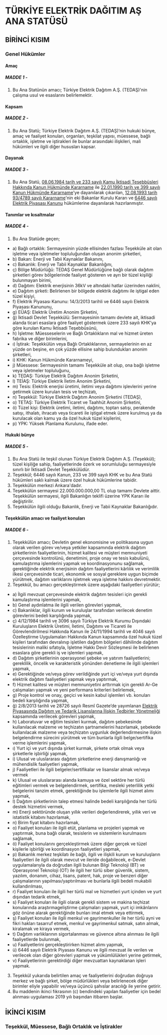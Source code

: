 # **TÜRKİYE ELEKTRİK DAĞITIM AŞ ANA STATÜSÜ**
## **BİRİNCİ KISIM**
### **Genel Hükümler**

#### **Amaç**
##### **MADDE 1 -**
1. Bu Ana Statünün amacı; Türkiye Elektrik Dağıtım A.Ş. (TEDAŞ)'nin çalışma usul ve esaslarını belirlemektir.
#### **Kapsam**
##### **MADDE 2 -**
1. Bu Ana Statü; Türkiye Elektrik Dağıtım A.Ş. (TEDAŞ)’nin hukuki bünye, amaç ve faaliyet konuları, organları, teşkilat yapısı, müessese, bağlı ortaklık, işletme ve iştirakleri ile bunlar arasındaki ilişkileri, mali hükümleri ve ilgili diğer hususları kapsar.
#### **Dayanak**
##### **MADDE 3 -**
1. Bu Ana Statü, [08.06.1984 tarih ve 233 sayılı Kamu İktisadi Teşebbüsleri Hakkında Kanun Hükmünde Kararname](https://mevzuat.gov.tr/mevzuat?MevzuatNo=233&MevzuatTur=4&MevzuatTertip=5) ile [22.01.1990 tarih ve 399 sayılı Kanun Hükmünde Kararname](https://mevzuat.gov.tr/mevzuat?MevzuatNo=399&MevzuatTur=4&MevzuatTertip=5)'ye dayanılarak çıkarılan, [12.08.1993 tarih 93/4789 sayılı Kararname](https://www.resmigazete.gov.tr/arsiv/21830.pdf)'nin eki Bakanlar Kurulu Kararı ve [6446 sayılı Elektrik Piyasası Kanunu](https://mevzuat.gov.tr/mevzuat?MevzuatNo=6446&MevzuatTur=1&MevzuatTertip=5) hükümlerine dayanılarak hazırlanmıştır.
#### **Tanımlar ve kısaltmalar**
##### **MADDE 4 -**
1. Bu Ana Statüde geçen;
- a) Bağlı ortaklık: Sermayesinin yüzde ellisinden fazlası Teşekküle ait olan işletme veya işletmeler topluluğundan oluşan anonim şirketleri,
- b) Bakan: Enerji ve Tabii Kaynaklar Bakanını,
- c) Bakanlık: Enerji ve Tabii Kaynaklar Bakanlığını,
- ç) Bölge Müdürlüğü: TEDAŞ Genel Müdürlüğüne bağlı olarak dağıtım şirketleri görev bölgelerinde faaliyet gösteren ve ayrı bir tüzel kişiliği bulunmayan birimi,
- d) Dağıtım: Elektrik enerjisinin 36kV ve altındaki hatlar üzerinden naklini,
- e) Dağıtım şirketi: Belirlenen bir bölgede elektrik dağıtımı ile iştigal eden tüzel kişiyi,
- f) Elektrik Piyasası Kanunu: 14/3/2013 tarihli ve 6446 sayılı Elektrik Piyasası Kanununu,
- g) EÜAŞ: Elektrik Üretim Anonim Şirketini,
- ğ) İktisadi Devlet Teşekkülü: Sermayesinin tamamı devlete ait, iktisadi alanda ticari esaslara göre faaliyet göstermek üzere 233 sayılı KHK’ya göre kurulan Kamu İktisadi Teşebbüsünü,
- h) İşletme: Müesseselerin ve Bağlı Ortaklıkların mal ve hizmet üreten fabrika ve diğer birimlerini,
- ı) İştirak: Teşekkülün veya Bağlı Ortaklıklarının, sermayelerinin en az yüzde on beşine, en çok yüzde ellisine sahip bulundukları anonim şirketleri,
- i) KHK: Kanun Hükmünde Kararnameyi,
- j) Müessese: Sermayesinin tamamı Teşekküle ait olup, ona bağlı işletme veya işletmeler topluluğunu,
- k) TEDAŞ: Türkiye Elektrik Dağıtım Anonim Şirketini,
- l) TEİAŞ: Türkiye Elektrik İletim Anonim Şirketini,
- m) Tesis: Elektrik enerjisi üretimi, iletimi veya dağıtımı işlevlerini yerine getirmek üzere kurulan tesis ve teçhizatı,
- n) Teşekkül: Türkiye Elektrik Dağıtım Anonim Şirketini (TEDAŞ),
- o) TETAŞ: Türkiye Elektrik Ticaret ve Taahhüt Anonim Şirketini,
- ö) Tüzel kişi: Elektrik üretimi, iletimi, dağıtımı, toptan satışı, perakende satışı, ithalatı, ihracatı veya ticareti ile iştigal etmek üzere kurulmuş ya da kurulacak olan kamu ya da özel hukuk tüzel kişilerini,
- p) YPK: Yüksek Planlama Kurulunu,
ifade eder.
#### **Hukuki bünye**
##### **MADDE 5 -**
1. Bu Ana Statü ile teşkil olunan Türkiye Elektrik Dağıtım A.Ş. (Teşekkül); tüzel kişiliğe sahip, faaliyetlerinde özerk ve sorumluluğu sermayesiyle sınırlı bir İktisadi Devlet Teşekkülüdür.
2. Teşekkül; 6446 sayılı Kanun, 233 ve 399 sayılı KHK ve bu Ana Statü hükümleri saklı kalmak üzere özel hukuk hükümlerine tabidir.
3. Teşekkülün merkezi Ankara'dadır.
4. Teşekkülün sermayesi 22.000.000.000,00 TL olup tamamı Devlete aittir. Teşekkülün sermayesi, ilgili Bakanlığın teklifi üzerine YPK Kararı ile değiştirilir.
5. Teşekkülün ilgili olduğu Bakanlık, Enerji ve Tabii Kaynaklar Bakanlığıdır.
#### **Teşekkülün amacı ve faaliyet konuları**
##### **MADDE 6 -**
1. Teşekkülün amacı; Devletin genel ekonomisine ve politikasına uygun olarak verilen görev ve/veya yetkiler kapsamında elektrik dağıtım şirketlerinin faaliyetlerinin, hizmet kalitesi ve müşteri memnuniyeti çerçevesinde kontrolünü, denetimini, proje onay ve tesis kabulünü, kamulaştırma işlemlerini yapmak ve koordinasyonunu sağlamak, gerektiğinde elektrik enerjisinin dağıtım faaliyetlerini kârlılık ve verimlilik ilkesi çerçevesinde ticari, ekonomik ve sosyal gereklere uygun biçimde yürütmek, dağıtım varlıklarını işletmek veya işletme hakkını devretmektir.
2. Teşekkül, bu amacı gerçekleştirmek üzere aşağıdaki faaliyetleri yürütür;
- a) İlgili mevzuat çerçevesinde elektrik dağıtım tesisleri için gerekli kamulaştırma işlemlerini yapmak,
- b) Genel aydınlatma ile ilgili verilen görevleri yapmak,
- c) Bakanlıklar, ilgili kurum ve kuruluşlar tarafından verilecek denetim görevlerini bedeli karşılığında yapmak,
- ç) 4/12/1984 tarihli ve 3096 sayılı Türkiye Elektrik Kurumu Dışındaki Kuruluşların Elektrik Üretimi, İletimi, Dağıtımı ve Ticareti ile Görevlendirilmesi Hakkında Kanun ile 24/11/1994 tarihli ve 4046 sayılı Özelleştirme Uygulamaları Hakkında Kanun kapsamında özel hukuk tüzel kişileri tarafından devralınıp işletilen dağıtım bölgeleri dâhilinde dağıtım tesislerinin maliki sıfatıyla, İşletme Hakkı Devir Sözleşmesi ile belirlenen esaslara göre gerekli iş ve işlemleri yapmak,
- d) Dağıtım şirketlerinin operasyonel şebeke ve yatırım faaliyetlerini; gereklilik, öncelik ve karakteristik yönünden denetleme ile ilgili işlemleri yapmak,
- e) Gerektiğinde ve/veya görev verildiğinde yurt içi ve/veya yurt dışında elektrik dağıtım faaliyetleri yapmak veya yaptırmak,
- f) Hizmet kalitesi ve müşteri memnuniyetini arttırmak için gerekli Ar-Ge çalışmaları yapmak ve yeni performans kriterleri belirlemek,
- g) Proje kontrol ve onay, geçici ve kesin kabul işlemleri vb. konuları bedeli karşılığında yapmak,
- ğ) 2/8/2013 tarihli ve 28726 sayılı Resmî Gazete’de yayımlanan [Elektrik Piyasasında Dağıtım ve Tedarik Lisanslarına İlişkin Tedbirler Yönetmeliği](https://www.mevzuat.gov.tr/mevzuat?MevzuatNo=18675&MevzuatTur=7&MevzuatTertip=5) kapsamında verilecek görevleri yapmak,
- h) Laboratuvar ve eğitim tesisleri kurmak, dağıtım şebekesinde kullanılacak malzeme ve teçhizatın şartnamelerini hazırlamak, şebekede kullanılacak malzeme veya teçhizatın uygunluk değerlendirmesine ilişkin belgelendirme sürecini yürütmek ve tüm bunlarla ilgili belge/sertifika verme işlemlerini yapmak,
- ı) Yurt içi ve yurt dışında şirket kurmak, şirkete ortak olmak veya şirketlerle işbirliği yapmak,
- i) Ulusal ve uluslararası dağıtım şirketlerine enerji danışmanlığı ve mühendislik faaliyetleri yapmak,
- j) Faaliyetleri ile ilgili belgeler/sertifikalar ve lisanslar almak ve/veya vermek
- k) Ulusal ve uluslararası alanda kamuya ve özel sektöre her türlü eğitimleri vermek ve belgelendirmek, sertifika, mesleki yeterlilik yetki belgelerini tanzim etmek, gerektiğinde bu işlemlerle ilgili hizmet alımı yapmak,
- l) Dağıtım şirketlerinin talep etmesi halinde bedeli karşılığında her türlü destek hizmetini vermek,
- m) Enerji sektöründe oluşan yıllık verileri değerlendirerek, yıllık veri ve istatistik kitabını hazırlamak,
- n) Birim fiyat kitabını hazırlamak,
- o) Faaliyet konuları ile ilgili etüt, planlama ve projeleri yapmak ve yaptırmak, buna bağlı olarak, tesislerin ve sistemlerin kurulmasını sağlamak,
- ö) Faaliyet konularını gerçekleştirmek üzere diğer gerçek ve tüzel kişilerle işbirliği ve koordinasyon faaliyetleri yapmak,
- p) Bakanlık merkez teşkilatı ile bağlı, ilgili ve ilişkili kurum ve kuruluşların faaliyetleri ile ilgili olarak mevcut ve ileride doğabilecek, e-Devlet uygulamalarıyla da doğrudan ilgili bulunan Bilgi Teknoloji (BT) ve Operasyonel Teknoloji (OT) ile ilgili her türlü siber güvenlik, sistem, yazılım, donanım, cihaz, lisans, patent, hak, proje ve benzeri diğer çalışmalarının yapılması/yaptırılması ve bunlarla ilgili bedeli mukabili kullandırılması,
- r) Faaliyet konuları ile ilgili her türlü mal ve hizmetleri yurt içinden ve yurt dışından tedarik etmek,
- s) Faaliyet konuları ile ilgili olarak gerekli sistem ve makina teçhizat konularında araştırmageliştirme çalışmaları yapmak, yurt içi imkânlarını göz önüne alarak gerektiğinde bunları imal etmek veya ettirmek,
- ş) Faaliyet konuları ile ilgili menkul ve gayrimenkuller ile her türlü ayni ve fikri hakları tasarruf etmek, menkul ve gayrimenkul satmak, satın almak, kiralamak ve kiraya vermek,
- t) Dağıtım varlıklarının sigortalanması ve güvence altına alınması ile ilgili faaliyetlerde bulunmak,
- u) Faaliyetlerini gerçekleştirirken hizmet alımı yapmak,
- ü) 6446 sayılı Elektrik Piyasası Kanunu ve ilgili mevzuat ile verilen ve verilecek olan diğer görevleri yapmak ve yükümlülükleri yerine getirmek,
- v) Faaliyetlerinin gerektirdiği diğer mevzuattan kaynaklanan işleri yapmak.
3. Teşekkül yukarıda belirtilen amaç ve faaliyetlerini doğrudan doğruya merkez ve bağlı şirket, bölge müdürlükleri veya belirlenecek diğer birimler eliyle yapabilir ve/veya üçüncü şahıslar aracılığı ile yerine getirir.
4. Bu maddenin ikinci fıkrasının (c) bendindeki yapılan faaliyetler için bedel alınması uygulaması 2019 yılı başından itibaren başlar.

## **İKİNCİ KISIM**
### **Teşekkül, Müessese, Bağlı Ortaklık ve İştirakler**


